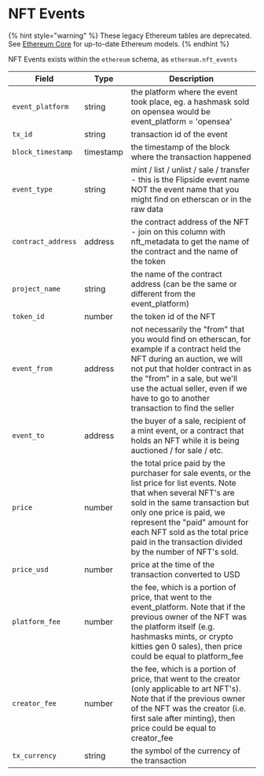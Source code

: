 # NFT Events

{% hint style="warning" %}
These legacy Ethereum tables are deprecated. See [Ethereum Core](../../ethereum-core-tables.md) for up-to-date Ethereum models.
{% endhint %}

NFT Events exists within the `ethereum` schema, as `ethereum.nft_events`

| Field              | Type      | Description                                                                                                                                                                                                                                                                                                          |
| ------------------ | --------- | -------------------------------------------------------------------------------------------------------------------------------------------------------------------------------------------------------------------------------------------------------------------------------------------------------------------- |
| `event_platform`   | string    | the platform where the event took place, eg. a hashmask sold on opensea would be event\_platform = 'opensea'                                                                                                                                                                                                         |
| `tx_id`            | string    | transaction id of the event                                                                                                                                                                                                                                                                                          |
| `block_timestamp`  | timestamp | the timestamp of the block where the transaction happened                                                                                                                                                                                                                                                            |
| `event_type`       | string    | mint / list / unlist / sale / transfer - this is the Flipside event name NOT the event name that you might find on etherscan or in the raw data                                                                                                                                                                      |
| `contract_address` | address   | the contract address of the NFT - join on this column with nft\_metadata to get the name of the contract and the name of the token                                                                                                                                                                                   |
| `project_name`     | string    | the name of the contract address (can be the same or different from the event\_platform)                                                                                                                                                                                                                             |
| `token_id`         | number    | the token id of the NFT                                                                                                                                                                                                                                                                                              |
| `event_from`       | address   | not necessarily the "from" that you would find on etherscan, for example if a contract held the NFT during an auction, we will not put that holder contract in as the "from" in a sale, but we'll use the actual seller, even if we have to go to another transaction to find the seller                             |
| `event_to`         | address   | the buyer of a sale, recipient of a mint event, or a contract that holds an NFT while it is being auctioned / for sale / etc.                                                                                                                                                                                        |
| `price`            | number    | the total price paid by the purchaser for sale events, or the list price for list events. Note that when several NFT's are sold in the same transaction but only one price is paid, we represent the "paid" amount for each NFT sold as the total price paid in the transaction divided by the number of NFT's sold. |
| `price_usd`        | number    | price at the time of the transaction converted to USD                                                                                                                                                                                                                                                                |
| `platform_fee`     | number    | the fee, which is a portion of price, that went to the event\_platform. Note that if the previous owner of the NFT was the platform itself (e.g. hashmasks mints, or crypto kitties gen 0 sales), then price could be equal to platform\_fee                                                                         |
| `creator_fee`      | number    | the fee, which is a portion of price, that went to the creator (only applicable to art NFT's). Note that if the previous owner of the NFT was the creator (i.e. first sale after minting), then price could be equal to creator\_fee                                                                                 |
| `tx_currency`      | string    | the symbol of the currency of the transaction                                                                                                                                                                                                                                                                        |
